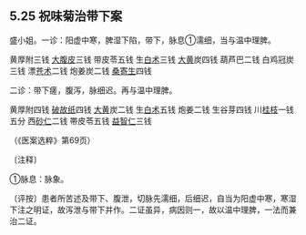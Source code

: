 ## 5.25 祝味菊治带下案

盛小姐。一诊：阳虚中寒，脾湿下陷，带下，脉息①濡细，当与温中理脾。

黄厚附三钱 [大腹皮](https://www.gmzyjc.com/read/bc/bc11-0.0.15.0.0.md)三钱 带皮苓五钱 生[白术](https://www.gmzyjc.com/read/bc/bc17-0.1.5.0.0.md)三钱 [大黄](https://www.gmzyjc.com/read/bc/bc02-0.1.1.0.0.md)炭四钱 葫芦巴二钱 白鸡冠炭三钱 漂[苍术](https://www.gmzyjc.com/read/bc/bc04-0.0.2.0.0.md)二钱 炮姜炭二钱 [桑寄生](https://www.gmzyjc.com/read/bc/bc06-0.0.7.0.0.md)四钱

二诊：带下瘥，腹泻，脉细迟。再与温中理脾。

黄厚附四钱 [破故纸](https://www.gmzyjc.com/read/bc/bc17-0.2.8.0.0.md)四钱 [大黄](https://www.gmzyjc.com/read/bc/bc02-0.1.1.0.0.md)炭二钱 生[白术](https://www.gmzyjc.com/read/bc/bc17-0.1.5.0.0.md)五钱 炮姜二钱 生谷芽四钱 川[桂枝](https://www.gmzyjc.com/read/bc/bc01-1.1.2.0.0.md)一钱五分 西[砂仁](https://www.gmzyjc.com/read/bc/bc04-0.0.4.0.0.md)二钱 帯皮苓五钱 [益智仁](https://www.gmzyjc.com/read/bc/bc17-0.2.9.0.0.md)三钱

（《医案选粹》第69页）

〔注释〕

①脉息：脉象。

〔评按〕患者所苦述及带下、腹泄，切脉先濡细，后细迟，自当为阳虚中寒，寒湿下注之明证，故泻泄与带下并作。二证虽异，病因则一，故以温中理脾，一法而兼治二证。

